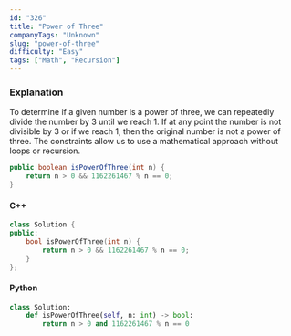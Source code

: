 ```yaml
---
id: "326"
title: "Power of Three"
companyTags: "Unknown"
slug: "power-of-three"
difficulty: "Easy"
tags: ["Math", "Recursion"]
---
```


### Explanation
To determine if a given number is a power of three, we can repeatedly divide the number by 3 until we reach 1. If at any point the number is not divisible by 3 or if we reach 1, then the original number is not a power of three. The constraints allow us to use a mathematical approach without loops or recursion.

```java
public boolean isPowerOfThree(int n) {
    return n > 0 && 1162261467 % n == 0;
}
```

#### C++
```cpp
class Solution {
public:
    bool isPowerOfThree(int n) {
        return n > 0 && 1162261467 % n == 0;
    }
};
```

#### Python
```python
class Solution:
    def isPowerOfThree(self, n: int) -> bool:
        return n > 0 and 1162261467 % n == 0
```